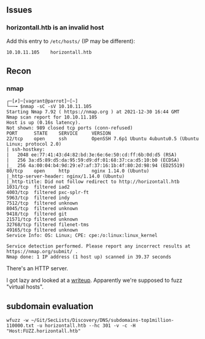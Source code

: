## Issues

### horizontall.htb is an invalid host

Add this entry to `/etc/hosts/` (IP may be different):

    10.10.11.105    horizontall.htb

## Recon

### nmap

    ┌─[✗]─[vagrant@parrot]─[~]
    └──╼ $nmap -sC -sV 10.10.11.105
    Starting Nmap 7.92 ( https://nmap.org ) at 2021-12-30 16:44 GMT
    Nmap scan report for 10.10.11.105
    Host is up (0.16s latency).
    Not shown: 989 closed tcp ports (conn-refused)
    PORT      STATE    SERVICE     VERSION
    22/tcp    open     ssh         OpenSSH 7.6p1 Ubuntu 4ubuntu0.5 (Ubuntu Linux; protocol 2.0)
    | ssh-hostkey: 
    |   2048 ee:77:41:43:d4:82:bd:3e:6e:6e:50:cd:ff:6b:0d:d5 (RSA)
    |   256 3a:d5:89:d5:da:95:59:d9:df:01:68:37:ca:d5:10:b0 (ECDSA)
    |_  256 4a:00:04:b4:9d:29:e7:af:37:16:1b:4f:80:2d:98:94 (ED25519)
    80/tcp    open     http        nginx 1.14.0 (Ubuntu)
    |_http-server-header: nginx/1.14.0 (Ubuntu)
    |_http-title: Did not follow redirect to http://horizontall.htb
    1031/tcp  filtered iad2
    4003/tcp  filtered pxc-splr-ft
    5963/tcp  filtered indy
    7512/tcp  filtered unknown
    8045/tcp  filtered unknown
    9418/tcp  filtered git
    21571/tcp filtered unknown
    32768/tcp filtered filenet-tms
    49165/tcp filtered unknown
    Service Info: OS: Linux; CPE: cpe:/o:linux:linux_kernel

    Service detection performed. Please report any incorrect results at https://nmap.org/submit/ .
    Nmap done: 1 IP address (1 host up) scanned in 39.37 seconds

There's an HTTP server.

I got lazy and looked at a [writeup](https://infosecwriteups.com/horizontall-hackthebox-walkthrough-13090d7d59a2). Apparently we're supposed to fuzz "virtual hosts".

## subdomain evaluation

    wfuzz -w ~/Git/SecLists/Discovery/DNS/subdomains-top1million-110000.txt -u horizontall.htb --hc 301 -v -c -H "Host:FUZZ.horizontall.htb"